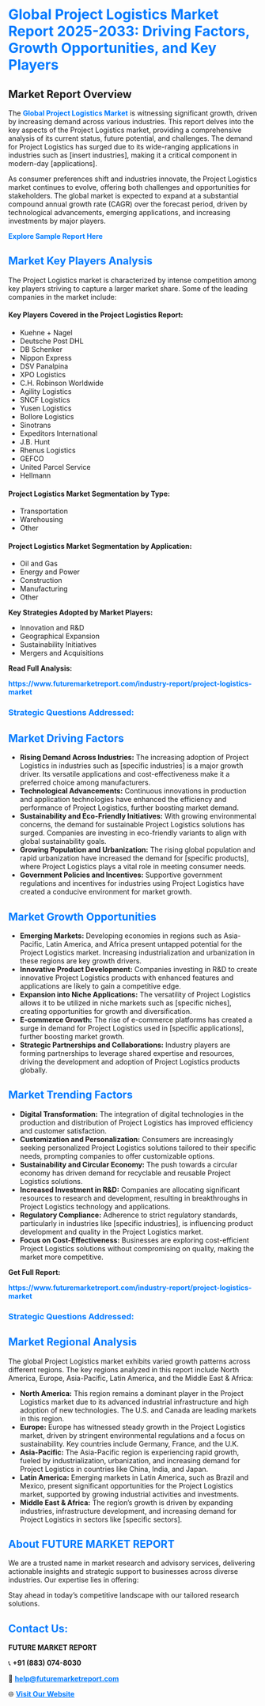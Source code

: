 <h1 style="color: #007BFF;">Global Project Logistics Market Report 2025-2033: Driving Factors, Growth Opportunities, and Key Players</h1>

<section id="overview">
<h2>Market Report Overview</h2>
<p>The <a href="https://www.futuremarketreport.com/industry-report/project-logistics-market" style="color: #007BFF; text-decoration: none;"><strong>Global Project Logistics Market</strong></a> is witnessing significant growth, driven by increasing demand across various industries. This report delves into the key aspects of the Project Logistics market, providing a comprehensive analysis of its current status, future potential, and challenges. The demand for Project Logistics has surged due to its wide-ranging applications in industries such as [insert industries], making it a critical component in modern-day [applications].</p>
<p>As consumer preferences shift and industries innovate, the Project Logistics market continues to evolve, offering both challenges and opportunities for stakeholders. The global market is expected to expand at a substantial compound annual growth rate (CAGR) over the forecast period, driven by technological advancements, emerging applications, and increasing investments by major players.</p>
</section>

<section id="overview">
<p><a href="https://www.futuremarketreport.com/request-sample/reportId=28948" style="color: #007BFF; text-decoration: none;"><strong>Explore Sample Report Here</strong></a></p>
</section>

<section id="key-players">
<h2 style="color: #007BFF;">Market Key Players Analysis</h2>
<p>The Project Logistics market is characterized by intense competition among key players striving to capture a larger market share. Some of the leading companies in the market include:</p>
<h4>Key Players Covered in the Project Logistics Report:</h4>
<ul><li>Kuehne + Nagel</li><li>Deutsche Post DHL</li><li>DB Schenker</li><li>Nippon Express</li><li>DSV Panalpina</li><li>XPO Logistics</li><li>C.H. Robinson Worldwide</li><li>Agility Logistics</li><li>SNCF Logistics</li><li>Yusen Logistics</li><li>Bollore Logistics</li><li>Sinotrans</li><li>Expeditors International</li><li>J.B. Hunt</li><li>Rhenus Logistics</li><li>GEFCO</li><li>United Parcel Service</li><li>Hellmann</li></ul>
<h4>Project Logistics Market Segmentation by Type:</h4>
<ul><li>Transportation</li><li>Warehousing</li><li>Other</li></ul>

<h4>Project Logistics Market Segmentation by Application:</h4>
<ul><li>Oil and Gas</li><li>Energy and Power</li><li>Construction</li><li>Manufacturing</li><li>Other</li></ul>
<p><strong>Key Strategies Adopted by Market Players:</strong></p>
<ul>
<li>Innovation and R&D</li>
<li>Geographical Expansion</li>
<li>Sustainability Initiatives</li>
<li>Mergers and Acquisitions</li>
</ul>
</section>

<section>
<p><strong>Read Full Analysis: </strong></p><a href="https://www.futuremarketreport.com/industry-report/project-logistics-market" style="color: #007BFF; text-decoration: none;"><strong>https://www.futuremarketreport.com/industry-report/project-logistics-market</strong></a>
<h3 style="color: #007BFF;">Strategic Questions Addressed:</h3>
</section>

<section id="driving-factors">
<h2 style="color: #007BFF;">Market Driving Factors</h2>
<ul>
<li><strong>Rising Demand Across Industries:</strong> The increasing adoption of Project Logistics in industries such as [specific industries] is a major growth driver. Its versatile applications and cost-effectiveness make it a preferred choice among manufacturers.</li>
<li><strong>Technological Advancements:</strong> Continuous innovations in production and application technologies have enhanced the efficiency and performance of Project Logistics, further boosting market demand.</li>
<li><strong>Sustainability and Eco-Friendly Initiatives:</strong> With growing environmental concerns, the demand for sustainable Project Logistics solutions has surged. Companies are investing in eco-friendly variants to align with global sustainability goals.</li>
<li><strong>Growing Population and Urbanization:</strong> The rising global population and rapid urbanization have increased the demand for [specific products], where Project Logistics plays a vital role in meeting consumer needs.</li>
<li><strong>Government Policies and Incentives:</strong> Supportive government regulations and incentives for industries using Project Logistics have created a conducive environment for market growth.</li>
</ul>
</section>

<section id="growth-opportunities">
<h2 style="color: #007BFF;">Market Growth Opportunities</h2>
<ul>
<li><strong>Emerging Markets:</strong> Developing economies in regions such as Asia-Pacific, Latin America, and Africa present untapped potential for the Project Logistics market. Increasing industrialization and urbanization in these regions are key growth drivers.</li>
<li><strong>Innovative Product Development:</strong> Companies investing in R&D to create innovative Project Logistics products with enhanced features and applications are likely to gain a competitive edge.</li>
<li><strong>Expansion into Niche Applications:</strong> The versatility of Project Logistics allows it to be utilized in niche markets such as [specific niches], creating opportunities for growth and diversification.</li>
<li><strong>E-commerce Growth:</strong> The rise of e-commerce platforms has created a surge in demand for Project Logistics used in [specific applications], further boosting market growth.</li>
<li><strong>Strategic Partnerships and Collaborations:</strong> Industry players are forming partnerships to leverage shared expertise and resources, driving the development and adoption of Project Logistics products globally.</li>
</ul>
</section>

<section id="trending-factors">
<h2 style="color: #007BFF;">Market Trending Factors</h2>
<ul>
<li><strong>Digital Transformation:</strong> The integration of digital technologies in the production and distribution of Project Logistics has improved efficiency and customer satisfaction.</li>
<li><strong>Customization and Personalization:</strong> Consumers are increasingly seeking personalized Project Logistics solutions tailored to their specific needs, prompting companies to offer customizable options.</li>
<li><strong>Sustainability and Circular Economy:</strong> The push towards a circular economy has driven demand for recyclable and reusable Project Logistics solutions.</li>
<li><strong>Increased Investment in R&D:</strong> Companies are allocating significant resources to research and development, resulting in breakthroughs in Project Logistics technology and applications.</li>
<li><strong>Regulatory Compliance:</strong> Adherence to strict regulatory standards, particularly in industries like [specific industries], is influencing product development and quality in the Project Logistics market.</li>
<li><strong>Focus on Cost-Effectiveness:</strong> Businesses are exploring cost-efficient Project Logistics solutions without compromising on quality, making the market more competitive.</li>
</ul>
</section>

<section>
<p><strong>Get Full Report: </strong></p><a href="https://www.futuremarketreport.com/industry-report/project-logistics-market" style="color: #007BFF; text-decoration: none;"><strong>https://www.futuremarketreport.com/industry-report/project-logistics-market</strong></a>
<h3 style="color: #007BFF;">Strategic Questions Addressed:</h3>
</section>


<section id="regional-analysis">
<h2 style="color: #007BFF;">Market Regional Analysis</h2>
<p>The global Project Logistics market exhibits varied growth patterns across different regions. The key regions analyzed in this report include North America, Europe, Asia-Pacific, Latin America, and the Middle East & Africa:</p>
<ul>
<li><strong>North America:</strong> This region remains a dominant player in the Project Logistics market due to its advanced industrial infrastructure and high adoption of new technologies. The U.S. and Canada are leading markets in this region.</li>
<li><strong>Europe:</strong> Europe has witnessed steady growth in the Project Logistics market, driven by stringent environmental regulations and a focus on sustainability. Key countries include Germany, France, and the U.K.</li>
<li><strong>Asia-Pacific:</strong> The Asia-Pacific region is experiencing rapid growth, fueled by industrialization, urbanization, and increasing demand for Project Logistics in countries like China, India, and Japan.</li>
<li><strong>Latin America:</strong> Emerging markets in Latin America, such as Brazil and Mexico, present significant opportunities for the Project Logistics market, supported by growing industrial activities and investments.</li>
<li><strong>Middle East & Africa:</strong> The region’s growth is driven by expanding industries, infrastructure development, and increasing demand for Project Logistics in sectors like [specific sectors].</li>
</ul>
</section>

<footer>
<h2 style="color: #007BFF;">About FUTURE MARKET REPORT</h2>
<p>We are a trusted name in market research and advisory services, delivering actionable insights and strategic support to businesses across diverse industries. Our expertise lies in offering:</p>

<p>Stay ahead in today’s competitive landscape with our tailored research solutions.</p>

<h2 style="color: #007BFF;">Contact Us:</h2>
<p><strong>FUTURE MARKET REPORT</strong></p>
<p>📞 <strong>+91 (883) 074-8030</strong></p>
<p>📧 <strong><a href="mailto:help@futuremarketreport.com" style="color: #007BFF;">help@futuremarketreport.com</a></strong></p>
<p>🌐 <strong><a href="https://www.futuremarketreport.com/" style="color: #007BFF;">Visit Our Website</a></strong></p>
</footer>